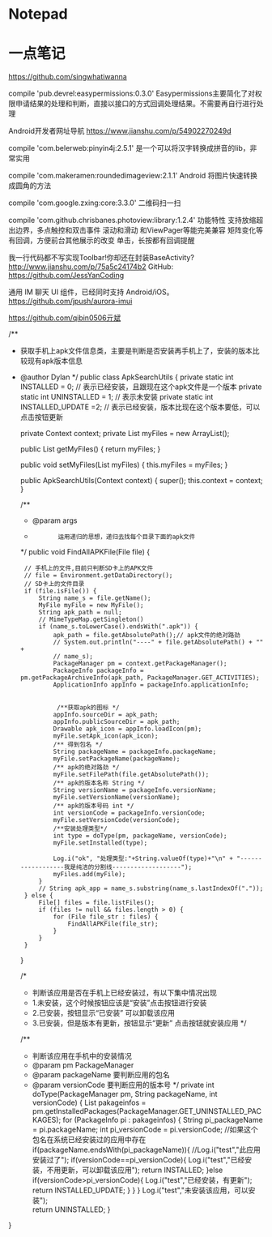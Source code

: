 # Notepad
# 一点笔记
https://github.com/singwhatiwanna


compile 'pub.devrel:easypermissions:0.3.0'
Easypermissions主要简化了对权限申请结果的处理和判断，直接以接口的方式回调处理结果。不需要再自行进行处理

Android开发者网址导航
https://www.jianshu.com/p/54902270249d

compile 'com.belerweb:pinyin4j:2.5.1'
是一个可以将汉字转换成拼音的lib，非常实用

compile 'com.makeramen:roundedimageview:2.1.1'
Android 将图片快速转换成圆角的方法

compile 'com.google.zxing:core:3.3.0'
二维码扫一扫

compile 'com.github.chrisbanes.photoview:library:1.2.4'
功能特性
支持放缩超出边界，多点触控和双击事件
滚动和滑动
和ViewPager等能完美兼容
矩阵变化等有回调，方便前台其他展示的改变
单击，长按都有回调提醒


我一行代码都不写实现Toolbar!你却还在封装BaseActivity?
http://www.jianshu.com/p/75a5c24174b2
GitHub: https://github.com/JessYanCoding


通用 IM 聊天 UI 组件，已经同时支持 Android/iOS。 
https://github.com/jpush/aurora-imui

https://github.com/qibin0506亓斌

/**
 * 获取手机上apk文件信息类，主要是判断是否安装再手机上了，安装的版本比较现有apk版本信息
 * @author  Dylan
 */
public class ApkSearchUtils {
	private static int INSTALLED = 0; // 表示已经安装，且跟现在这个apk文件是一个版本
	private static int UNINSTALLED = 1; // 表示未安装
	private static int INSTALLED_UPDATE =2; // 表示已经安装，版本比现在这个版本要低，可以点击按钮更新

	private Context context;
	private List<MyFile> myFiles = new ArrayList<MyFile>();

	public List<MyFile> getMyFiles() {
		return myFiles;
	}

	public void setMyFiles(List<MyFile> myFiles) {
		this.myFiles = myFiles;
	}

	public ApkSearchUtils(Context context) {
		super();
		this.context = context;
	}

	/**
	 * @param args
	 *            运用递归的思想，递归去找每个目录下面的apk文件
	 */
	public void FindAllAPKFile(File file) {

		// 手机上的文件,目前只判断SD卡上的APK文件
		// file = Environment.getDataDirectory();
		// SD卡上的文件目录
		if (file.isFile()) {
			String name_s = file.getName();
			MyFile myFile = new MyFile();
			String apk_path = null;
			// MimeTypeMap.getSingleton()
			if (name_s.toLowerCase().endsWith(".apk")) {
				apk_path = file.getAbsolutePath();// apk文件的绝对路劲
				// System.out.println("----" + file.getAbsolutePath() + "" +
				// name_s);
				PackageManager pm = context.getPackageManager();
				PackageInfo packageInfo = pm.getPackageArchiveInfo(apk_path, PackageManager.GET_ACTIVITIES);
				ApplicationInfo appInfo = packageInfo.applicationInfo;

				
				 /**获取apk的图标 */
				appInfo.sourceDir = apk_path;
				appInfo.publicSourceDir = apk_path;
				Drawable apk_icon = appInfo.loadIcon(pm);
				myFile.setApk_icon(apk_icon);
				/** 得到包名 */
				String packageName = packageInfo.packageName;
				myFile.setPackageName(packageName);
				/** apk的绝对路劲 */
				myFile.setFilePath(file.getAbsolutePath());
				/** apk的版本名称 String */
				String versionName = packageInfo.versionName;
				myFile.setVersionName(versionName);
				/** apk的版本号码 int */
				int versionCode = packageInfo.versionCode;
				myFile.setVersionCode(versionCode);
				/**安装处理类型*/
				int type = doType(pm, packageName, versionCode);
				myFile.setInstalled(type);
				
				Log.i("ok", "处理类型:"+String.valueOf(type)+"\n" + "------------------我是纯洁的分割线-------------------");
				myFiles.add(myFile);
			}
			// String apk_app = name_s.substring(name_s.lastIndexOf("."));
		} else {
			File[] files = file.listFiles();
			if (files != null && files.length > 0) {
				for (File file_str : files) {
					FindAllAPKFile(file_str);
				}
			}
		}
	}

	/*
	 * 判断该应用是否在手机上已经安装过，有以下集中情况出现 
	 * 1.未安装，这个时候按钮应该是“安装”点击按钮进行安装
	 * 2.已安装，按钮显示“已安装” 可以卸载该应用 
	 * 3.已安装，但是版本有更新，按钮显示“更新” 点击按钮就安装应用 
	 */
	
	/**
	 * 判断该应用在手机中的安装情况
	 * @param pm                   PackageManager  
	 * @param packageName  要判断应用的包名
	 * @param versionCode     要判断应用的版本号
	 */
	private int doType(PackageManager pm, String packageName, int versionCode) {
		List<PackageInfo> pakageinfos = pm.getInstalledPackages(PackageManager.GET_UNINSTALLED_PACKAGES);
		for (PackageInfo pi : pakageinfos) {
			String pi_packageName = pi.packageName;
			int pi_versionCode = pi.versionCode;
			//如果这个包名在系统已经安装过的应用中存在
			if(packageName.endsWith(pi_packageName)){
				//Log.i("test","此应用安装过了");
				if(versionCode==pi_versionCode){
					Log.i("test","已经安装，不用更新，可以卸载该应用");
					return INSTALLED;
				}else if(versionCode>pi_versionCode){
					Log.i("test","已经安装，有更新");	
					return INSTALLED_UPDATE;
				}
			}
		}
		Log.i("test","未安装该应用，可以安装");	
		return UNINSTALLED;
	}
	
}
